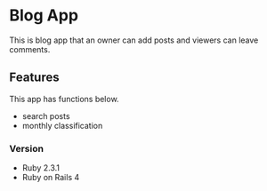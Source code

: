# Blog App

This is blog app that an owner can add posts and viewers can leave comments.

## Features

This app has functions below.

* search posts
* monthly classification

### Version

* Ruby 2.3.1
* Ruby on Rails 4
